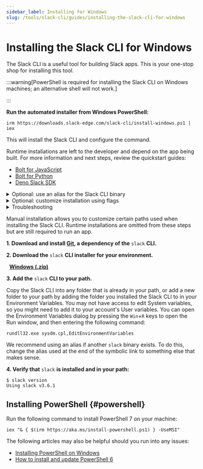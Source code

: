 ```yaml
---
sidebar_label: Installing for Windows
slug: /tools/slack-cli/guides/installing-the-slack-cli-for-windows
---
```


# Installing the Slack CLI for Windows

The Slack CLI is a useful tool for building Slack apps. This is your one-stop shop for installing this tool.

:::warning[PowerShell is required for installing the Slack CLI on Windows machines; an alternative shell will not work.]

:::

<Tabs groupId="installation">
<TabItem value="Automated" label="Automated Installation">

**Run the automated installer from Windows PowerShell:**

```pwsh
irm https://downloads.slack-edge.com/slack-cli/install-windows.ps1 | iex
```

This will install the Slack CLI and configure the command.

Runtime installations are left to the developer and depend on the app being built. For more information and next steps, review the quickstart guides:

- [Bolt for JavaScript](/tools/bolt-js/getting-started)
- [Bolt for Python](/tools/bolt-python/getting-started)
- [Deno Slack SDK](/tools/deno-slack-sdk/guides/getting-started)

<details>
<summary>Optional: use an alias for the Slack CLI binary</summary>

If you have another CLI tool in your path called `slack`, you can rename this `slack` binary to a different name to avoid errors during installation. The Slack CLI won't overwrite the existing one!

To do this, use the `-Alias` flag as described within the **Optional: Customize installation using flags** section.

</details>

<details>
<summary>Optional: customize installation using flags</summary>

There are several flags available to customize the installation. Since flags cannot be passed to remote scripts, you must first download the automated installer to a local file:

```pwsh
irm https://downloads.slack-edge.com/slack-cli/install-windows.ps1 -outfile 'install-windows.ps1'
```

The available flags are:

| Flag       | Description                                                      | Example                                                                             |
| :--------- | :--------------------------------------------------------------- | :---------------------------------------------------------------------------------- |
| `-Alias`   | Installs the Slack CLI as the provided alias                     | `-Alias slackcli` will create a binary named `slackcli.exe` and add it to your path |
| `-Version` | Installs a specific version of the Slack CLI                     | `-Version 2.1.0` installs version `2.1.0` of the Slack CLI                          |
| `-SkipGit` | If true, will not attempt to install Git when Git is not present | `-SkipGit $true` skips installing `git` if Git is not found                         |

You can also see all available flags by passing `-?` to the automated installer:

```pwsh
.\install-windows.ps1 -?
```

Here's an example invocation using every flag:

```pwsh
.\install-windows.ps1 -Version 2.1.0 -Alias slackcli -SkipGit $true
```

</details>

<details>
<summary>Troubleshooting</summary>

#### Errors

Error: _Not working? You may need to update your session's Language Mode._

Solution: For the installer to work correctly, your PowerShell session's [language mode](https://learn.microsoft.com/en-us/powershell/module/microsoft.powershell.core/about/about_language_modes?view=powershell-7.3#what-is-a-language-mode) will need to be set to `FullLanguage`. To check your session's language mode, run the following in your PowerShell window: `ps $ExecutionContext.SessionState.LanguageMode`. To run the installer, your session's language mode will need to be `FullLanguage`. If it's not, you can set your session's language mode to `FullLanguage` with the following command: `ps $ExecutionContext.SessionState.LanguageMode = "FullLanguage"`

</details>

</TabItem>
<TabItem value="Manual" label="Manual Installation">

Manual installation allows you to customize certain paths used when installing the Slack CLI. Runtime installations are omitted from these steps but are still required to run an app.

**1\. Download and install [Git](https://git-scm.com/book/en/v2/Getting-Started-Installing-Git), a dependency of the** `slack` **CLI.**

**2\. Download the** `slack` **CLI installer for your environment.**

<ts-icon class="ts_icon_windows"></ts-icon> &nbsp; <a href="https://downloads.slack-edge.com/slack-cli/slack_cli_3.6.1_windows_64-bit.zip"><strong>Windows (.zip)</strong></a>

**3\. Add the** `slack` **CLI to your path.**

Copy the Slack CLI into any folder that is already in your path, or add a new folder to your path by adding the folder you installed the Slack CLI to in your Environment Variables. You may not have access to edit System variables, so you might need to add it to your account's User variables. You can open the Environment Variables dialog by pressing the `Win`+`R` keys to open the Run window, and then entering the following command:

```pwsh
rundll32.exe sysdm.cpl,EditEnvironmentVariables
```

We recommend using an alias if another `slack` binary exists. To do this, change the alias used at the end of the symbolic link to something else that makes sense.

**4\. Verify that** `slack` **is installed and in your path:**

```pwsh
$ slack version
Using slack v3.6.1
```

</TabItem>
</Tabs>

## Installing PowerShell {#powershell}

Run the following command to install PowerShell 7 on your machine:

```pwsh
iex "& { $(irm https://aka.ms/install-powershell.ps1) } -UseMSI"
```

The following articles may also be helpful should you run into any issues:

- [Installing PowerShell on Windows](https://learn.microsoft.com/en-us/powershell/scripting/install/installing-powershell-on-windows?view=powershell-7.4)
- [How to install and update PowerShell 6](https://www.thomasmaurer.ch/2019/03/how-to-install-and-update-powershell-6/)

